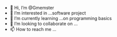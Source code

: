 - 👋 Hi, I’m @Gmemster
- 👀 I’m interested in ...software project
- 🌱 I’m currently learning ...on programming basics
- 💞️ I’m looking to collaborate on ...
- 📫 How to reach me ...

<!---
Gmemster/Gmemster is a ✨ special ✨ repository because its `README.md` (this file) appears on your GitHub profile.
You can click the Preview link to take a look at your changes.
--->
